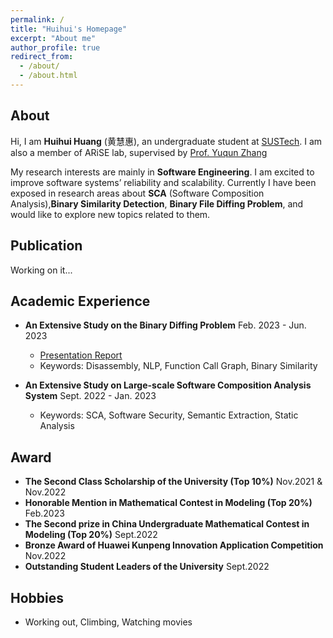 ```yaml
---
permalink: /
title: "Huihui's Homepage"
excerpt: "About me"
author_profile: true
redirect_from: 
  - /about/
  - /about.html
---
```



## About

Hi, I am **Huihui Huang** (黄慧惠), an undergraduate student at [SUSTech](https://www.sustech.edu.cn/en/). I am also a member of ARiSE lab, supervised by [Prof. Yuqun Zhang](https://zhangyuqun.github.io/index.html)

My research interests are mainly in **Software Engineering**. I am excited to improve software systems’ reliability and scalability. Currently I have been exposed in research areas about **SCA** (Software Composition Analysis),**Binary Similarity Detection**, **Binary File Diffing Problem**, and would like to explore new topics related to them.

## Publication

Working on it...

## Academic Experience
- **An Extensive Study on the Binary Diffing Problem** Feb. 2023 - Jun. 2023
  - [Presentation Report](https://huihuihuang.top/files/binary_diffing_report.pdf)
  - Keywords: Disassembly, NLP, Function Call Graph, Binary Similarity 

- **An Extensive Study on Large-scale Software Composition Analysis System** Sept. 2022 - Jan. 2023
  - Keywords: SCA, Software Security, Semantic Extraction, Static Analysis

## Award

- **The Second Class Scholarship of the University (Top 10%)** Nov.2021 & Nov.2022
- **Honorable Mention in Mathematical Contest in Modeling (Top 20%)** Feb.2023
- **The Second prize in China Undergraduate Mathematical Contest in Modeling (Top 20%)** Sept.2022
- **Bronze Award of Huawei Kunpeng Innovation Application Competition** Nov.2022
- **Outstanding Student Leaders of the University** Sept.2022


## Hobbies

- Working out, Climbing, Watching movies



